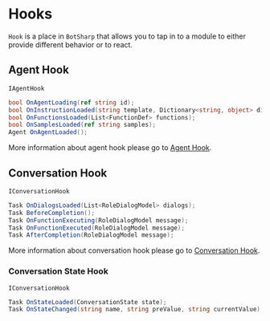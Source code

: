 # Hooks

`Hook` is a place in `BotSharp` that allows you to tap in to a module to either provide different behavior or to react.

## Agent Hook
`IAgentHook`
```csharp
bool OnAgentLoading(ref string id);
bool OnInstructionLoaded(string template, Dictionary<string, object> dict);
bool OnFunctionsLoaded(List<FunctionDef> functions);
bool OnSamplesLoaded(ref string samples);
Agent OnAgentLoaded();
```
More information about agent hook please go to [Agent Hook](../agent/hook.md).

## Conversation Hook
`IConversationHook`
```csharp
Task OnDialogsLoaded(List<RoleDialogModel> dialogs);
Task BeforeCompletion();
Task OnFunctionExecuting(RoleDialogModel message);
Task OnFunctionExecuted(RoleDialogModel message);
Task AfterCompletion(RoleDialogModel message);
```
More information about conversation hook please go to [Conversation Hook](../conversation/hook.md).

### Conversation State Hook
`IConversationHook`
```csharp
Task OnStateLoaded(ConversationState state);
Task OnStateChanged(string name, string preValue, string currentValue);
```